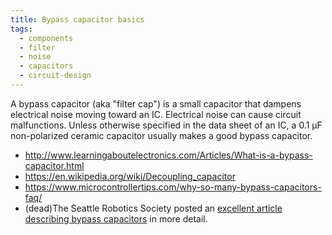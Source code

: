 ```yaml
---
title: Bypass capacitor basics
tags:
  - components
  - filter
  - noise
  - capacitors
  - circuit-design
---
```


A bypass capacitor (aka "filter cap") is a small capacitor that dampens electrical noise moving toward an IC. Electrical noise can cause circuit malfunctions. Unless otherwise specified in the data sheet of an IC, a 0.1 µF non-polarized ceramic capacitor usually makes a good bypass capacitor.

-   <http://www.learningaboutelectronics.com/Articles/What-is-a-bypass-capacitor.html>
-   <https://en.wikipedia.org/wiki/Decoupling_capacitor>
-   <https://www.microcontrollertips.com/why-so-many-bypass-capacitors-faq/>
-   (dead)The Seattle Robotics Society posted an [excellent article describing bypass capacitors](http://www.seattlerobotics.org/encoder/jun97/basics.html) in more detail.
